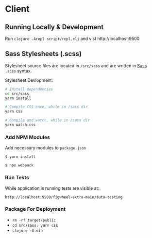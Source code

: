 # Client

## Running Locally & Development

Run `clojure -Arepl script/repl.clj` and vist http://localhost:9500

## Sass Stylesheets (.scss)

Stylesheet source files are located in `/src/sass` and are written in [Sass](http://sass-lang.com/) `.scss` syntax.

Stylesheet Devlopment:

``` sh
# Install dependencies
cd src/sass
yarn install

# Compile CSS once, while in /sass dir
yarn css

# Compile and watch, while in /sass dir
yarn watch:css
```

### Add NPM Modules

Add necessary modules to `package.json`

`$ yarn install`

`$ npx webpack`

### Run Tests

While application is running tests are visible at:

`http://localhost:9500/figwheel-extra-main/auto-testing`

### Package For Deployment

- `rm -rf target/public`
- `cd src/sass; yarn css`
- `clojure -A:min`
